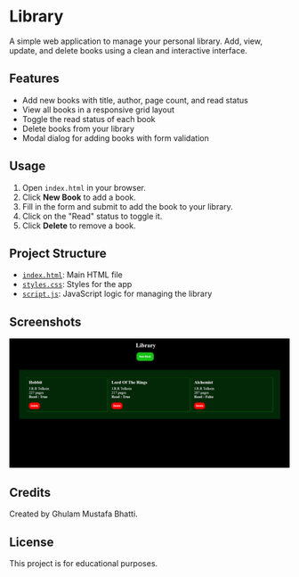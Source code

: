 # Library

A simple web application to manage your personal library. Add, view, update, and delete books using a clean and interactive interface.

## Features

- Add new books with title, author, page count, and read status
- View all books in a responsive grid layout
- Toggle the read status of each book
- Delete books from your library
- Modal dialog for adding books with form validation

## Usage

1. Open `index.html` in your browser.
2. Click **New Book** to add a book.
3. Fill in the form and submit to add the book to your library.
4. Click on the "Read" status to toggle it.
5. Click **Delete** to remove a book.

## Project Structure

- [`index.html`](Library/index.html): Main HTML file
- [`styles.css`](Library/styles.css): Styles for the app
- [`script.js`](Library/script.js): JavaScript logic for managing the library

## Screenshots

![Library Screenshot](images/screenshot.png) <!-- Add a screenshot in the images folder if available -->

## Credits

Created by Ghulam Mustafa Bhatti.

## License

This project is for educational purposes.
